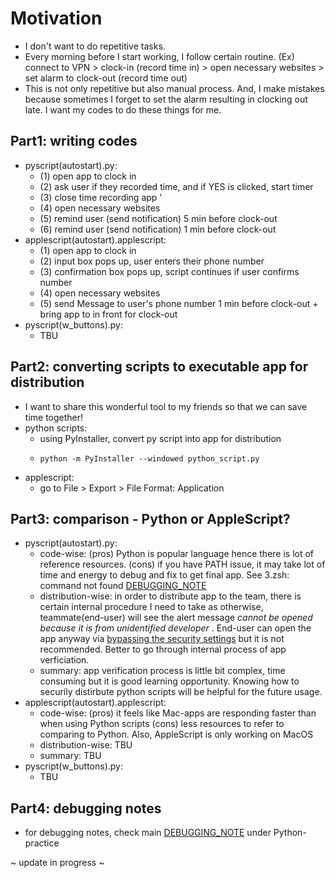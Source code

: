 # Motivation
- I don't want to do repetitive tasks.
- Every morning before I start working, I follow certain routine. (Ex) connect to VPN > clock-in (record time in) > open necessary websites > set alarm to clock-out (record time out)
- This is not only repetitive but also manual process. And, I make mistakes because sometimes I forget to set the alarm resulting in clocking out late. I want my codes to do these things for me.

## Part1: writing codes
- pyscript(autostart).py: 
  - (1) open app to clock in 
  - (2) ask user if they recorded time, and if YES is clicked, start timer 
  - (3) close time recording app '
  - (4) open necessary websites
  - (5) remind user (send notification) 5 min before clock-out
  - (6) remind user (send notification) 1 min before clock-out
- applescript(autostart).applescript:
  - (1) open app to clock in 
  - (2) input box pops up, user enters their phone number 
  - (3) confirmation box pops up, script continues if user confirms number
  - (4) open necessary websites
  - (5) send Message to user's phone number 1 min before clock-out + bring app to in front for clock-out
- pyscript(w_buttons).py:
  - TBU
  
## Part2: converting scripts to executable app for distribution
- I want to share this wonderful tool to my friends so that we can save time together!
- python scripts: 
  - using PyInstaller, convert py script into app for distribution
  - ```terminal
    python -m PyInstaller --windowed python_script.py
    ``` 
- applescript:
  - go to File > Export > File Format: Application
  
## Part3: comparison - Python or AppleScript?
- pyscript(autostart).py: 
  - code-wise: (pros) Python is popular language hence there is lot of reference resources. (cons) if you have PATH issue, it may take lot of time and energy to debug and fix to get final app. See 3.zsh: command not found [DEBUGGING_NOTE](https://github.com/selgik/Python-practice/blob/main/DEBUGGING_NOTE.md)
  - distribution-wise: in order to distribute app to the team, there is certain internal procedure I need to take as otherwise, teammate(end-user) will see the alert message *cannot be opened because it is from unidentified developer* . End-user can open the app anyway via [bypassing the security settings](https://support.apple.com/en-sg/guide/mac-help/mh40616/mac) but it is not recommended. Better to go through internal process of app verficiation. 
  - summary: app verification process is little bit complex, time consuming but it is good learning opportunity. Knowing how to securily distirbute python scripts will be helpful for the future usage.
- applescript(autostart).applescript:
  - code-wise: (pros) it feels like Mac-apps are responding faster than when using Python scripts (cons) less resources to refer to comparing to Python. Also, AppleScript is only working on MacOS
  - distribution-wise: TBU
  - summary: TBU
- pyscript(w_buttons).py:
  - TBU  

## Part4: debugging notes
- for debugging notes, check main [DEBUGGING_NOTE](https://github.com/selgik/Python-practice/blob/main/DEBUGGING_NOTE.md) under Python-practice


~ update in progress ~
